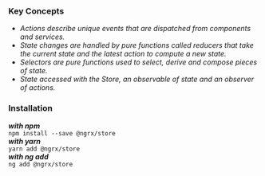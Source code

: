 ### Key Concepts
* _Actions describe unique events that are dispatched from components and services._
* _State changes are handled by pure functions called reducers that take the current state and the latest action to compute a new state._
* _Selectors are pure functions used to select, derive and compose pieces of state._
* _State accessed with the Store, an observable of state and an observer of actions._

### Installation 
_**with npm**_<br>
```npm install --save @ngrx/store ``` <br>
_**with yarn**_<br>
```yarn add @ngrx/store ``` <br>
_**with ng add**_<br>
```ng add @ngrx/store```
